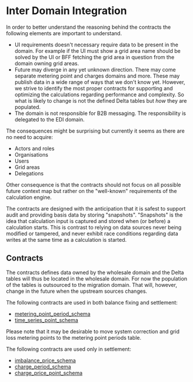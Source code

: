 # Inter Domain Integration

In order to better understand the reasoning behind the contracts the following elements are important to understand.

- UI requirements doesn't necessary require data to be present in the domain. For example if the UI must show a grid area name
should be solved by the UI or BFF fetching the grid area in question from the domain owning grid areas.
- Future may diverge in any yet unknown direction. There may come separate metering point and charges domains and more.
These may publish data in a wide range of ways that we don't know yet. However, we strive to identify the most proper
contracts for supporting and optimizing the calculations regarding performance and complexity. So what is likely to
change is not the defined Delta tables but _how_ they are populated.
- The domain is not responsible for B2B messaging. The responsibility is
delegated to the EDI domain.

The consequences might be surprising but currently it seems as there are no
need to acquire:

- Actors and roles
- Organisations
- Users
- Grid areas
- Delegations

Other consequence is that the contracts should not focus on all possible future context map but rather on the "well-known" requirements of the calculation engine.

The contracts are designed with the anticipation that it is safest to support audit and providing basis data by storing "snapshots". "Snapshots" is the idea that calculation input is captured and stored when (or before) a calculation starts. This is contrast to relying on data sources never being modified or tampered, and never exhibit race conditions regarding data writes at the same time as a calculation is started.

## Contracts

The contracts defines data owned by the wholesale domain and the Delta tables will thus be located in the wholesale domain.
For now the population of the tables is outsourced to the migration domain. That will, however, change in the future
when the upstream sources changes.

The following contracts are used in both balance fixing and settlement:

- [metering_point_period_schema](../../source/databricks/package/schemas/metering_point_period_schema.py)
- [time_series_point_schema](../../source/databricks/package/schemas/time_series_point_schema.py)

Please note that it may be desirable to move system correction and grid loss metering points to the metering point periods table.

The following contracts are used only in settlement:

- [imbalance_price_schema](imbalance-price-schema.py)
- [charge_period_schema](charge-link-period-schema.py)
- [charge_price_point_schema](charge-price-point-schema.py)
